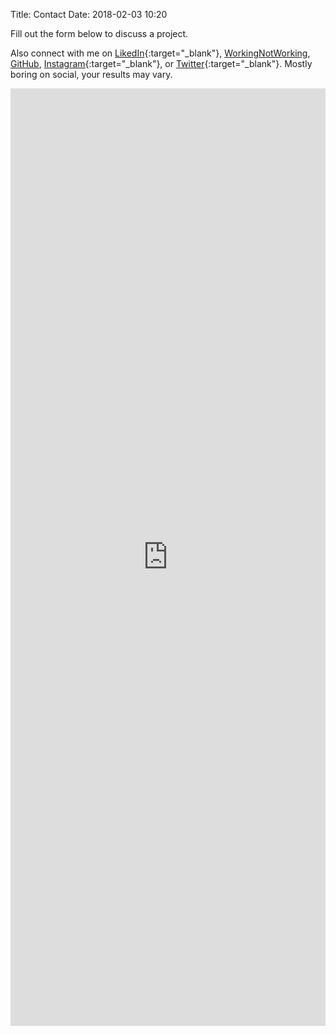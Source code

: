 Title: Contact
Date: 2018-02-03 10:20

Fill out the form below to discuss a project.

Also connect with me on [LikedIn](https://www.linkedin.com/in/michaelappuhn/){:target="_blank"}, [WorkingNotWorking](https://workingnotworking.com/michaelappuhn), [GitHub](https://github.com/michaelappuhn), [Instagram](https://instagram.com/michaelappuhn){:target="_blank"}, or [Twitter](https://twitter.com/michaelappuhn){:target="_blank"}. Mostly boring on social, your results may vary.

<iframe class="google-form" src="https://docs.google.com/forms/d/e/1FAIpQLSfRWQn2uaIuo3M0hLCVzOEFeA8qsM6XoH2O7TzTFB4U1cTVaw/viewform?embedded=true" width="100%" height="1500px" frameborder="0" marginheight="0" marginwidth="0">Loading...</iframe>
